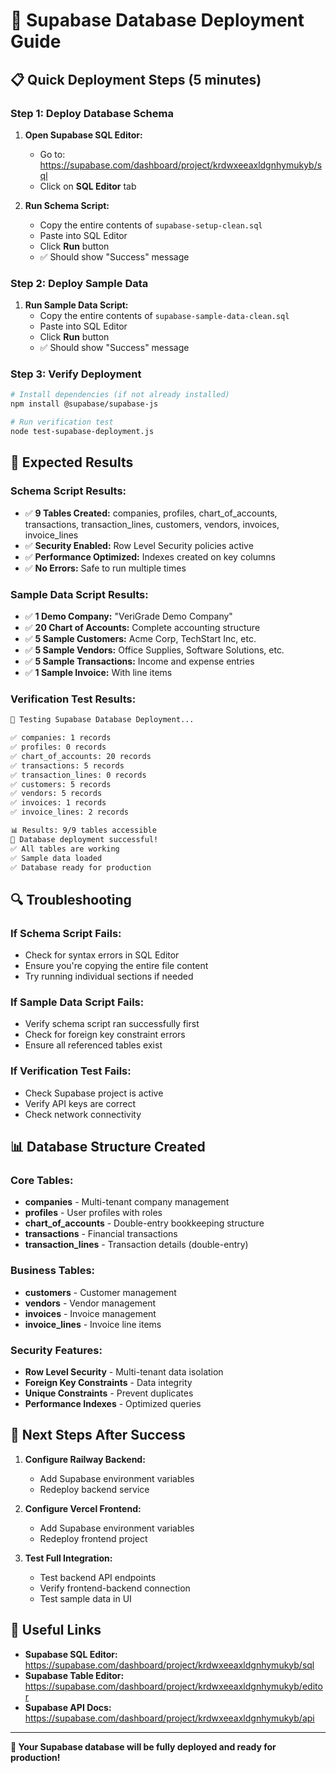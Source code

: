 # 🚀 Supabase Database Deployment Guide

## 📋 **Quick Deployment Steps (5 minutes)**

### **Step 1: Deploy Database Schema**
1. **Open Supabase SQL Editor:**
   - Go to: https://supabase.com/dashboard/project/krdwxeeaxldgnhymukyb/sql
   - Click on **SQL Editor** tab

2. **Run Schema Script:**
   - Copy the entire contents of `supabase-setup-clean.sql`
   - Paste into SQL Editor
   - Click **Run** button
   - ✅ Should show "Success" message

### **Step 2: Deploy Sample Data**
1. **Run Sample Data Script:**
   - Copy the entire contents of `supabase-sample-data-clean.sql`
   - Paste into SQL Editor
   - Click **Run** button
   - ✅ Should show "Success" message

### **Step 3: Verify Deployment**
```bash
# Install dependencies (if not already installed)
npm install @supabase/supabase-js

# Run verification test
node test-supabase-deployment.js
```

## 🎯 **Expected Results**

### **Schema Script Results:**
- ✅ **9 Tables Created:** companies, profiles, chart_of_accounts, transactions, transaction_lines, customers, vendors, invoices, invoice_lines
- ✅ **Security Enabled:** Row Level Security policies active
- ✅ **Performance Optimized:** Indexes created on key columns
- ✅ **No Errors:** Safe to run multiple times

### **Sample Data Script Results:**
- ✅ **1 Demo Company:** "VeriGrade Demo Company"
- ✅ **20 Chart of Accounts:** Complete accounting structure
- ✅ **5 Sample Customers:** Acme Corp, TechStart Inc, etc.
- ✅ **5 Sample Vendors:** Office Supplies, Software Solutions, etc.
- ✅ **5 Sample Transactions:** Income and expense entries
- ✅ **1 Sample Invoice:** With line items

### **Verification Test Results:**
```bash
🧪 Testing Supabase Database Deployment...

✅ companies: 1 records
✅ profiles: 0 records
✅ chart_of_accounts: 20 records
✅ transactions: 5 records
✅ transaction_lines: 0 records
✅ customers: 5 records
✅ vendors: 5 records
✅ invoices: 1 records
✅ invoice_lines: 2 records

📊 Results: 9/9 tables accessible
🎉 Database deployment successful!
✅ All tables are working
✅ Sample data loaded
✅ Database ready for production
```

## 🔍 **Troubleshooting**

### **If Schema Script Fails:**
- Check for syntax errors in SQL Editor
- Ensure you're copying the entire file content
- Try running individual sections if needed

### **If Sample Data Script Fails:**
- Verify schema script ran successfully first
- Check for foreign key constraint errors
- Ensure all referenced tables exist

### **If Verification Test Fails:**
- Check Supabase project is active
- Verify API keys are correct
- Check network connectivity

## 📊 **Database Structure Created**

### **Core Tables:**
- **companies** - Multi-tenant company management
- **profiles** - User profiles with roles
- **chart_of_accounts** - Double-entry bookkeeping structure
- **transactions** - Financial transactions
- **transaction_lines** - Transaction details (double-entry)

### **Business Tables:**
- **customers** - Customer management
- **vendors** - Vendor management
- **invoices** - Invoice management
- **invoice_lines** - Invoice line items

### **Security Features:**
- **Row Level Security** - Multi-tenant data isolation
- **Foreign Key Constraints** - Data integrity
- **Unique Constraints** - Prevent duplicates
- **Performance Indexes** - Optimized queries

## 🎯 **Next Steps After Success**

1. **Configure Railway Backend:**
   - Add Supabase environment variables
   - Redeploy backend service

2. **Configure Vercel Frontend:**
   - Add Supabase environment variables
   - Redeploy frontend project

3. **Test Full Integration:**
   - Test backend API endpoints
   - Verify frontend-backend connection
   - Test sample data in UI

## 🔗 **Useful Links**

- **Supabase SQL Editor:** https://supabase.com/dashboard/project/krdwxeeaxldgnhymukyb/sql
- **Supabase Table Editor:** https://supabase.com/dashboard/project/krdwxeeaxldgnhymukyb/editor
- **Supabase API Docs:** https://supabase.com/dashboard/project/krdwxeeaxldgnhymukyb/api

---

**🎉 Your Supabase database will be fully deployed and ready for production!**


